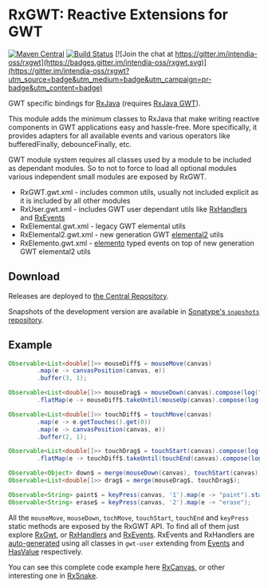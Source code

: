 # RxGWT: Reactive Extensions for GWT 

[![Maven Central](https://maven-badges.herokuapp.com/maven-central/com.intendia.gwt.rxgwt/rxgwt-parent/badge.svg)](https://maven-badges.herokuapp.com/maven-central/com.intendia.gwt.rxgwt/rxgwt-parent)
[![Build Status](https://travis-ci.org/intendia-oss/rxgwt.svg)](https://travis-ci.org/intendia-oss/rxgwt) 
[![Join the chat at https://gitter.im/intendia-oss/rxgwt](https://badges.gitter.im/intendia-oss/rxgwt.svg)](https://gitter.im/intendia-oss/rxgwt?utm_source=badge&utm_medium=badge&utm_campaign=pr-badge&utm_content=badge)

GWT specific bindings for [RxJava](http://github.com/ReactiveX/RxJava) (requires [RxJava GWT](https://github.com/intendia-oss/rxjava-gwt)). 

This module adds the minimum classes to RxJava that make writing reactive components in GWT applications easy and 
hassle-free. More specifically, it provides adapters for all available events and various operators like bufferedFinally,
debounceFinally, etc.

GWT module system requires all classes used by a module to be included as dependant modules. So to not to
force to load all optional modules various independent small modules are exposed by RxGWT.
* RxGWT.gwt.xml - includes common utils, usually not included explicit as it is included by all other modules
* RxUser.gwt.xml - includes GWT user dependant utils like [RxHandlers][RxHandlers] and [RxEvents][RxEvents]
* RxElemental.gwt.xml - legacy GWT elemental utils
* RxElemental2.gwt.xml - new generation GWT [elemental2](https://github.com/google/elemental2) utils
* RxElemento.gwt.xml - [elemento](https://github.com/hal/elemento) typed events on top of new generation GWT elemental2 utils 

## Download

Releases are deployed to [the Central Repository](https://search.maven.org/#search%7Cga%7C1%7Cg%3A%22com.intendia.gwt.rxgwt%22).

Snapshots of the development version are available in [Sonatype's `snapshots` repository](https://oss.sonatype.org/content/repositories/snapshots/).

## Example

```java
Observable<List<double[]>> mouseDiff$ = mouseMove(canvas)
        .map(e -> canvasPosition(canvas, e))
        .buffer(3, 1);

Observable<List<double[]>> mouseDrag$ = mouseDown(canvas).compose(log("mouse down"))
        .flatMap(e -> mouseDiff$.takeUntil(mouseUp(canvas).compose(log("mouse up"))));

Observable<List<double[]>> touchDiff$ = touchMove(canvas)
        .map(e -> e.getTouches().get(0))
        .map(e -> canvasPosition(canvas, e))
        .buffer(2, 1);

Observable<List<double[]>> touchDrag$ = touchStart(canvas).compose(log("touch down"))
        .flatMap(e -> touchDiff$.takeUntil(touchEnd(canvas).compose(log("touch up"))));

Observable<Object> down$ = merge(mouseDown(canvas), touchStart(canvas));
Observable<List<double[]>> drag$ = merge(mouseDrag$, touchDrag$);

Observable<String> paint$ = keyPress(canvas, '1').map(e -> "paint").startWith("default");
Observable<String> erase$ = keyPress(canvas, '2').map(e -> "erase");
```

All the `mouseMove`, `mouseDown`, `tochMove`, `touchStart`, `touchEnd` and `keyPress` static methods are exposed by the 
RxGWT API. To find all of them just explore [RxGwt](https://github.com/intendia-oss/rxgwt/blob/master/core/src/main/java/com/intendia/rxgwt/client/RxGwt.java), 
or [RxHandlers][RxHandlers] and [RxEvents][RxEvents].
RxEvents and RxHandlers are [auto-generated](https://github.com/intendia-oss/rxgwt/blob/master/generator/src/main/java/com/intendia/rxgwt/RxGenerator.java) 
using all classes in `gwt-user` extending from [Events](https://github.com/gwtproject/gwt/blob/master/user/src/com/google/web/bindery/event/shared/Event.java)
and [HasValue](https://github.com/gwtproject/gwt/blob/master/user/src/com/google/gwt/event/shared/HasHandlers.java) respectively.
 
You can see this complete code example here [RxCanvas](https://github.com/ibaca/rxcanvas-gwt/blob/master/src/main/java/rxcanvas/client/RxCanvas.java),
or other interesting one in [RxSnake](https://github.com/ibaca/rxsnake-gwt).

[RxEvents]: https://github.com/intendia-oss/rxgwt/blob/master/core/src/main/java/com/intendia/rxgwt/user/RxEvents.java
[RxHandlers]: https://github.com/intendia-oss/rxgwt/blob/master/core/src/main/java/com/intendia/rxgwt/user/RxHandlers.java
